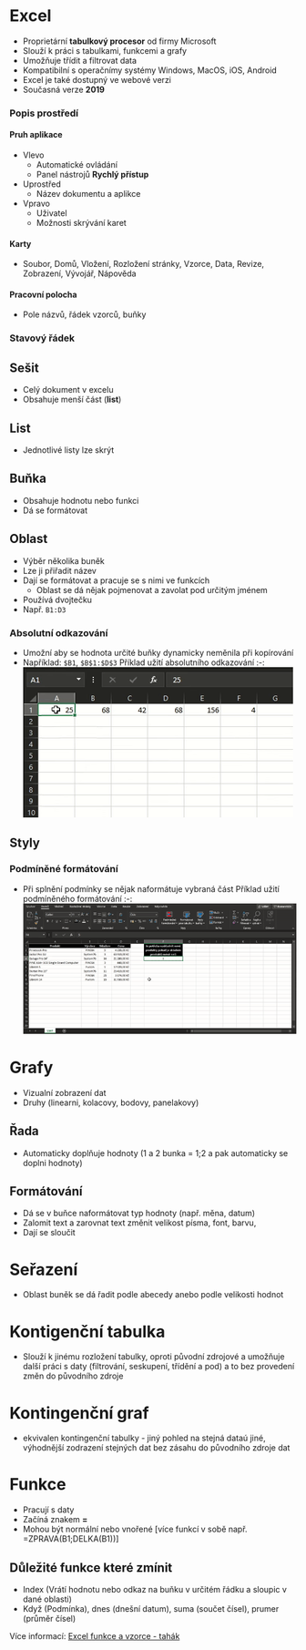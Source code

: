 # Excel
- Proprietární **tabulkový procesor** od firmy Microsoft
- Slouží k práci s tabulkami, funkcemi a grafy
- Umožňuje třídit a filtrovat data
- Kompatibilní s operačnímy systémy Windows, MacOS, iOS, Android
- Excel je také dostupný ve webové verzi
- Současná verze **2019**

### Popis prostředí
#### Pruh aplikace
- Vlevo
  - Automatické ovládání
  - Panel nástrojů **Rychlý přístup**
- Uprostřed
  - Název dokumentu a aplikce 
- Vpravo
  - Uživatel
  - Možnosti skrývání karet
#### Karty
- Soubor, Domů, Vložení, Rozložení stránky, Vzorce, Data, Revize, Zobrazení, Vývojář, Nápověda
#### Pracovní polocha
- Pole názvů, řádek vzorců, buňky
### Stavový řádek

## Sešit
* Celý dokument v excelu
* Obsahuje menší část (**list**)

## List
- Jednotlivé listy lze skrýt

## Buňka
* Obsahuje hodnotu nebo funkci
* Dá se formátovat

## Oblast
* Výběr několika buněk
* Lze ji přiřadit název
* Dají se formátovat a pracuje se s nimi ve funkcích
  - Oblast se dá nějak pojmenovat a zavolat pod určitým jménem
* Používá dvojtečku
* Např. `B1:D3`

### Absolutní odkazování
* Umožní aby se hodnota určité buňky dynamicky neměnila při kopírování
* Například: `$B1`, `$B$1:$D$3`
  Příklad užití absolutního odkazování
  :-:
  <img src="images/excel-absolutni-odkazovani.gif" alt="Absolutní odkazování"></img>

## Styly
### Podmíněné formátování
* Při splnění podmínky se nějak naformátuje vybraná část
  Příklad užití podmíněného formátování
  :-:
  <img src="images/excel-podminene-formatovani-jednoduchy-priklad.gif" alt="Podmíněné formátování"></img>

# Grafy
* Vizualní zobrazení dat
* Druhy (linearni, kolacovy, bodovy, panelakovy)

## Řada
* Automaticky doplňuje hodnoty (1 a 2 bunka = 1;2 a pak automaticky se doplni hodnoty)

## Formátování
* Dá se v buňce naformátovat typ hodnoty (např. měna, datum)
* Zalomit text a zarovnat text změnit velikost písma, font, barvu, 
* Dají se sloučit

# Seřazení
* Oblast buněk se dá řadit podle abecedy anebo podle velikosti hodnot

# Kontigenční tabulka
* Slouží k jinému rozložení tabulky, oproti původní zdrojové a umožňuje další práci s daty (filtrování, seskupení, třídění a pod) a to bez provedení změn do původního zdroje

# Kontingenční graf
* ekvivalen kontingenční tabulky - jiný pohled na stejná dataú jiné, výhodnější zodrazení stejných dat bez zásahu do původního zdroje dat

# Funkce 
* Pracují s daty
* Začíná znakem **=**
* Mohou být normální nebo vnořené [více funkcí v sobě např. =ZPRAVA(B1;DELKA(B1))]

## Důležité funkce které zmínit
* Index (Vrátí hodnotu nebo odkaz na buňku v určitém řádku a sloupic v dané oblasti) 
* Když (Podmínka), dnes (dnešní datum), suma (součet čísel), prumer (průměr čísel)

Více informací: [Excel funkce a vzorce - tahák](Dal%c5%a1%c3%ad%20materi%c3%a1ly/excel-funkce-vzorce-tahak.pdf)
